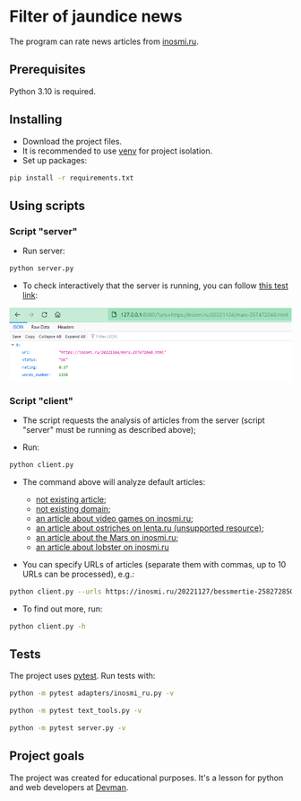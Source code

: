 # Filter of jaundice news

The program can rate news articles from [inosmi.ru](https://inosmi.ru/).

## Prerequisites

Python 3.10 is required.

## Installing

- Download the project files.
- It is recommended to use [venv](https://docs.python.org/3/library/venv.html?highlight=venv#module-venv) for project isolation.
- Set up packages:

```bash
pip install -r requirements.txt
```

## Using scripts

### Script "server"

- Run server:

```bash
python server.py
```

- To check interactively that the server is running, you can follow [this test link](http://127.0.0.1:8080/?urls=https://inosmi.ru/20221104/mars-257472040.html):

![check in browser](./images/check_in_browser.png)

### Script "client"

- The script requests the analysis of articles from the server (script "server" must be running as described above);

- Run:

```bash
python client.py
```

- The command above will analyze default articles:
  - [not existing article](https://inosmi.ru/not/exist.html);
  - [not existing domain](https://inosmiy.ru/20221106/virusy-257514193.html);
  - [an article about video games on inosmi.ru](https://inosmi.ru/20221106/videoigry-257474918.html);
  - [an article about ostriches on lenta.ru (unsupported resource)](https://lenta.ru/news/2022/11/27/20_strausov/);
  - [an article about the Mars on inosmi.ru](https://inosmi.ru/20221104/mars-257472040.html);
  - [an article about lobster on  inosmi.ru](https://inosmi.ru/20221127/bessmertie-258272850.html)

- You can specify URLs of articles (separate them with commas, up to 10 URLs can be processed), e.g.:

```bash
python client.py --urls https://inosmi.ru/20221127/bessmertie-258272850.html,https://inosmi.ru/20221127/bessmertie-258272850.html
```

- To find out more, run:

```bash
python client.py -h
```

## Tests

The project uses [pytest](https://docs.pytest.org/en/latest/). Run tests with:

```bash
python -m pytest adapters/inosmi_ru.py -v
```

```bash
python -m pytest text_tools.py -v
```

```bash
python -m pytest server.py -v
```

## Project goals

The project was created for educational purposes.
It's a lesson for python and web developers at [Devman](https://dvmn.org/).
